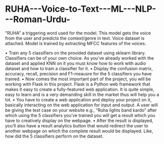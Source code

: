 # RUHA---Voice-to-Text---ML---NLP---Roman-Urdu-
"RUHA" a triggering word used for the model. This model gets the voice from the user and predicts the context/genre in text. Voice dataset is attached. Model is trained by extracting MFCC features of the voices.

• Train any 5 classifiers on the provided dataset using sklearn library. Classifiers can be of your own 
choice. As you’ve already worked with the dataset and applied KNN on it you must know how to 
work with audio dataset and how to train a classifier for it.
• Display the confusion matrix, accuracy, recall, precision and F1-meausre for the 5 classifiers you have 
trained. 
• Now comes the most important part of the project, you will be working with Flask in this project. 
Flask is a Python web framework that makes it easy to create a fully-featured web application. It is 
quite simple, easy to learn and is a very demanding skill in the market thus will help you a lot. 
• You have to create a web application and deploy your project on it, basically interacting on the web 
application for input and output. A user will be giving the test case on your website e.g., “Ruha lights 
band kardo” after which using the 5 classifiers you’ve trained you will get a result which you have to 
creatively display on the webpage. 
• After the result is displayed, you’ll also have a result analytics button that would redirect the user to 
another webpage on which the complete result would be displayed. Like, how did the 5 classifiers 
perform on the dataset.
